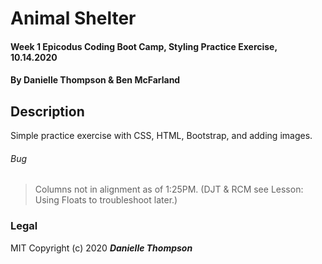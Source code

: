 # Animal Shelter

#### Week 1 Epicodus Coding Boot Camp, Styling Practice Exercise, 10.14.2020 

#### By Danielle Thompson & Ben McFarland

## Description
Simple practice exercise with CSS, HTML, Bootstrap, and adding images. 

###### Bug
>Columns not in alignment as of 1:25PM. (DJT & RCM see Lesson: Using Floats to troubleshoot later.)

### Legal 
MIT Copyright (c) 2020 **_Danielle Thompson_**
